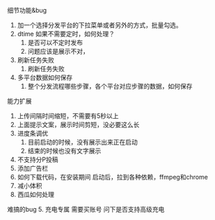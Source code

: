 细节功能&bug
1. 加一个选择分发平台的下拉菜单或者另外的方式，批量勾选。
2. dtime 如果不需要定时，如何处理？
   1. 是否可以不定时发布
   2. 问题应该是展示不对，
3. 刷新任务失败
   1. 刷新任务失败
4. 多平台数据如何保存
   1. 整个分发流程哪些步骤，各个平台对应步骤的数据，如何保存

能力扩展
1. 上传间隔时间缩短，不需要有5秒以上
2. 上面提示文案，展示时间剪短，没必要这么长
3. 进度条调优
   1. 目前启动的时候，没有展示出来正在启动
   2. 结束的时候也没有文字展示
4. 不支持分P投稿
5. 添加广告栏
6. 如何下载代码，在安装期间
  启动后，拉到各种依赖，ffmpeg和chrome
1. 减小体积
2. 西瓜如何处理

难搞的bug
5. 充电专属
  需要买账号
  问下是否支持高级充电
